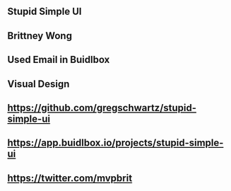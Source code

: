 ## Stupid Simple UI

## Brittney Wong

## Used Email in Buidlbox

## Visual Design

## https://github.com/gregschwartz/stupid-simple-ui

## https://app.buidlbox.io/projects/stupid-simple-ui

## https://twitter.com/mvpbrit
